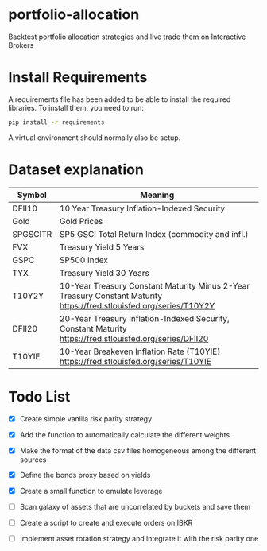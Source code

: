 # portfolio-allocation
Backtest portfolio allocation strategies and live trade them on Interactive Brokers  

# Install Requirements

A requirements file has been added to be able to install the required libraries. To install them, you need to run:

```bash
pip install -r requirements
```

A virtual environment should normally also be setup.


# Dataset explanation

| Symbol  |                  Meaning                            																					|
|---------|-----------------------------------------------------------------------------------------------------------------------------------------|
| DFII10  |     10 Year Treasury Inflation-Indexed Security     																					|
|  Gold   |               Gold Prices                           																					|
|SPGSCITR |  SP5 GSCI Total Return Index (commodity and infl.)  																					|
|  FVX    |          Treasury Yield 5 Years                     																					|
|  GSPC   |               SP500 Index                           																					|
|  TYX    |          Treasury Yield 30 Years                    																					|
|  T10Y2Y |          10-Year Treasury Constant Maturity Minus 2-Year Treasury Constant Maturity https://fred.stlouisfed.org/series/T10Y2Y           |
|  DFII20 |          20-Year Treasury Inflation-Indexed Security, Constant Maturity https://fred.stlouisfed.org/series/DFII20                       |
|  T10YIE |          10-Year Breakeven Inflation Rate (T10YIE) https://fred.stlouisfed.org/series/T10YIE                                            |
# Todo List

- [X] Create simple vanilla risk parity strategy
- [X] Add the function to automatically calculate the different weights
- [X] Make the format of the data csv files homogeneous among the different sources
- [X] Define the bonds proxy based on yields
- [X] Create a small function to emulate leverage
- [ ] Scan galaxy of assets that are uncorrelated by buckets and save them
- [ ] Create a script to create and execute orders on IBKR
- [ ] Implement asset rotation strategy and integrate it with the risk parity one

